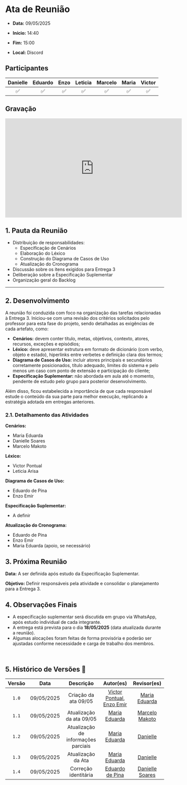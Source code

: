 # Ata de Reunião 

- **Data:** 09/05/2025

- **Início:** 14:40

- **Fim:** 15:00

- **Local:** Discord

## Participantes

| Danielle | Eduardo | Enzo | Leticia | Marcelo | Maria | Victor |
| :-: | :-: | :-: | :-: | :-: | :-: | :-: |
| ✅ | ✅ | ✅ | ✅ | ✅ | ✅ | ✅ |

## Gravação

<p style="text-align: center">
<iframe width="560" height="315" src="https://www.youtube.com/embed/zLt9s5AhoAQ?si=lnjEzUsCoW2txuzA" title="YouTube video player" frameborder="0" allow="accelerometer; autoplay; clipboard-write; encrypted-media; gyroscope; picture-in-picture; web-share" referrerpolicy="strict-origin-when-cross-origin" allowfullscreen></iframe>
</p>

## 1. Pauta da Reunião

- Distribuição de responsabilidades:
    - Especificação de Cenários
    - Elaboração do Léxico
    - Construção do Diagrama de Casos de Uso
    - Atualização do Cronograma
- Discussão sobre os itens exigidos para Entrega 3
- Deliberação sobre a Especificação Suplementar
- Organização geral do Backlog

---

## 2. Desenvolvimento

A reunião foi conduzida com foco na organização das tarefas relacionadas à Entrega 3. Iniciou-se com uma revisão dos critérios solicitados pelo professor para esta fase do projeto, sendo detalhadas as exigências de cada artefato, como:

- **Cenários:** devem conter título, metas, objetivos, contexto, atores, recursos, exceções e episódios;
- **Léxico:** deve apresentar estrutura em formato de dicionário (com verbo, objeto e estado), hiperlinks entre verbetes e definição clara dos termos;
- **Diagrama de Casos de Uso:** incluir atores principais e secundários corretamente posicionados, título adequado, limites do sistema e pelo menos um caso com ponto de extensão e participação do cliente;
- **Especificação Suplementar:** não abordada em aula até o momento, pendente de estudo pelo grupo para posterior desenvolvimento.

Além disso, ficou estabelecida a importância de que cada responsável estude o conteúdo da sua parte para melhor execução, replicando a estratégia adotada em entregas anteriores.

### 2.1. Detalhamento das Atividades

**Cenários:**

- Maria Eduarda
- Danielle Soares
- Marcelo Makoto

**Léxico:**

- Victor Pontual
- Leticia Arisa

**Diagrama de Casos de Uso:**

- Eduardo de Pina
- Enzo Emir

**Especificação Suplementar:**

- A definir

**Atualização do Cronograma:**

- Eduardo de Pina
- Enzo Emir
- Maria Eduarda (apoio, se necessário)

## 3. Próxima Reunião

**Data:** A ser definida após estudo da Especificação Suplementar.

**Objetivo:** Definir responsáveis pela atividade e consolidar o planejamento para a Entrega 3.

## 4. Observações Finais

- A especificação suplementar será discutida em grupo via WhatsApp, após estudo individual de cada integrante.
- A entrega está prevista para o dia **18/05/2025** (data atualizada durante a reunião).
- Algumas alocações foram feitas de forma provisória e poderão ser ajustadas conforme necessidade e carga de trabalho dos membros.

<br>

## 5. Histórico de Versões 📅

| Versão | Data | Descrição | Autor(es) | Revisor(es) |
| :-: | :-: | :-: | :-: | :-: |
| `1.0`  | 09/05/2025 | Criação da ata 09/05 | [Victor Pontual](https://github.com/VictorPontual), [Enzo Emir](https://github.com/EnzoEmir) | [Maria Eduarda](https://github.com/dudaa28)|
| `1.1`  | 09/05/2025 | Atualização da ata 09/05 | [Maria Eduarda](https://github.com/dudaa28) | [Marcelo Makoto](https://github.com/MM4k) |
| `1.2`  | 09/05/2025 | Atualização de informações parciais | [Maria Eduarda](https://github.com/dudaa28) | [Danielle](https://github.com/danielle-soaress) |
| `1.3`  | 09/05/2025 | Atualização da Ata | [Maria Eduarda](https://github.com/dudaa28) | [Danielle](https://github.com/danielle-soaress) |
| `1.4`  | 09/05/2025 | Correção identitária | [Eduardo de Pina](https://github.com/eduardodpms) | [Danielle Soares](https://github.com/danielle-soaress) |